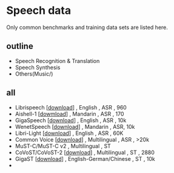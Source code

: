 # Speech data

Only common benchmarks and training data sets are listed here.

## outline
- Speech Recognition & Translation
- Speech Synthesis
- Others(Music/)

## all
- Librispeech [[download](https://www.openslr.org/12)] , English , ASR , 960
- Aishell-1 [[dowmload](https://www.openslr.org/33/)] , Mandarin , ASR , 170
- GigaSpeech [[download](https://github.com/SpeechColab/GigaSpeech)] , English , ASR , 10k
- WenetSpeech [[download](https://github.com/wenet-e2e/WenetSpeech)] , Mandarin , ASR, 10k
- Libri-Light [[download](https://github.com/facebookresearch/libri-light)] , English , ASR , 60K
- Common Voice [[download](https://commonvoice.mozilla.org/zh-CN/datasets)] , Multilingual , ASR , >20k
- MuST-C/MuST-C v2 , Multilingual , ST 
- CoVoST/CoVoST-2 [[download](https://github.com/facebookresearch/covost)] , Multilingual , ST , 2880
- GigaST [[download](https://github.com/bytedance/neurst/tree/master/datasets/GigaST)] , English-German/Chinese , ST , 10k
- 
